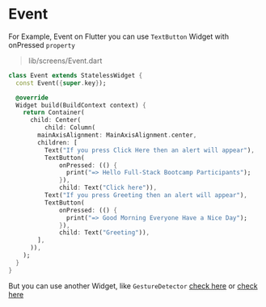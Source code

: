 # Event

For Example, Event on Flutter you can use `TextButton` Widget with onPressed `property`

> lib/screens/Event.dart

```dart
class Event extends StatelessWidget {
  const Event({super.key});

  @override
  Widget build(BuildContext context) {
    return Container(
      child: Center(
          child: Column(
        mainAxisAlignment: MainAxisAlignment.center,
        children: [
          Text("If you press Click Here then an alert will appear"),
          TextButton(
              onPressed: (() {
                print("=> Hello Full-Stack Bootcamp Participants");
              }),
              child: Text("Click here")),
          Text("If you press Greeting then an alert will appear"),
          TextButton(
              onPressed: (() {
                print("=> Good Morning Everyone Have a Nice Day");
              }),
              child: Text("Greeting")),
        ],
      )),
    );
  }
}
```

But you can use another Widget, like `GestureDetector` [check here](https://docs.flutter.dev/development/ui/advanced/gestures#gestures) or [check here](https://api.flutter.dev/flutter/widgets/GestureDetector-class.html)
